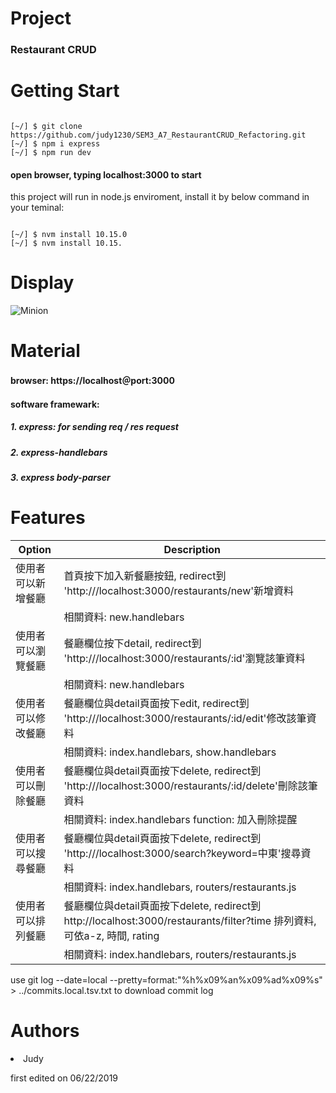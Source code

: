 # Project
<h3>Restaurant CRUD</h3>

# Getting Start
<pre><code>
[~/] $ git clone https://github.com/judy1230/SEM3_A7_RestaurantCRUD_Refactoring.git
[~/] $ npm i express
[~/] $ npm run dev
</pre></code>
<h4> open browser, typing localhost:3000 to start </h4>

this project will run in node.js enviroment, install it by below command in your teminal:
<pre><code>
[~/] $ nvm install 10.15.0
[~/] $ nvm install 10.15.
</pre></code>
# Display
![Minion](https://upload.cc/i1/2019/06/22/Bk4MTh.png)

</pre></code>
# Material
<h4>browser: https://localhost＠port:3000</h4>
<h4>software framewark: <h4>
<h5>1. express: for sending req / res request</h5>
<h5>2. express-handlebars</h5>
<h5>3. express body-parser</h5>

# Features
|       Option       |                                           Description                               |
| ------------------ |------------------------------------------------------------------------------------ |
| 使用者可以新增餐廳   |  首頁按下加入新餐廳按鈕, redirect到 'http:///localhost:3000/restaurants/new'新增資料                  |
|                    |    相關資料: new.handlebars                                                         |
| 使用者可以瀏覽餐廳   |  餐廳欄位按下detail, redirect到 'http:///localhost:3000/restaurants/:id'瀏覽該筆資料                 |
|                    |    相關資料: new.handlebars                                                          |
| 使用者可以修改餐廳   |  餐廳欄位與detail頁面按下edit, redirect到 'http:///localhost:3000/restaurants/:id/edit'修改該筆資料    |
|                     |    相關資料: index.handlebars, show.handlebars                                        |
| 使用者可以刪除餐廳   |  餐廳欄位與detail頁面按下delete, redirect到 'http:///localhost:3000/restaurants/:id/delete'刪除該筆資料 |
|                    |     相關資料: index.handlebars   function: 加入刪除提醒                                  |
| 使用者可以搜尋餐廳      |  餐廳欄位與detail頁面按下delete, redirect到 'http:///localhost:3000/search?keyword=中東'搜尋資料 |
|                    |     相關資料: index.handlebars,  routers/restaurants.js                                  |  
| 使用者可以排列餐廳      |  餐廳欄位與detail頁面按下delete, redirect到 http://localhost:3000/restaurants/filter?time 排列資料, 可依a-z, 時間, rating |
|                    |     相關資料: index.handlebars,  routers/restaurants.js                                  |  

use git log --date=local --pretty=format:"%h%x09%an%x09%ad%x09%s" > ../commits.local.tsv.txt to download commit log
# Authors
  <li>Judy</li> <p>first edited on 06/22/2019</p>
